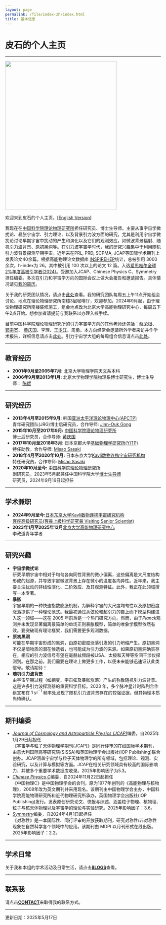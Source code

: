 ```yaml
---
layout: page
permalink: /file/index-zh/index.html
title: 基本信息
---
```


# 皮石的个人主页

---

<img title="" src="/images/shipi.jpg" alt="" class="floatpic" width="360" height="480">

欢迎来到皮石的个人主页。[[English Version](/)]

我现在在[中国科学院理论物理研究所](https://itp.ac.cn)担任研究员、博士生导师。主要从事宇宙学微扰论、暴胀宇宙学、引力理论、以及背景引力波方面的研究，尤其是利用宇宙学微扰论讨论早期宇宙中扰动的产生和演化以及它们的观测效应，如微波背景辐射、随机引力波背景、原初黑洞等。在引力波宇宙学时代，我的研究兴趣集中于利用随机引力波背景探测早期宇宙。近年来在PRL, PRD, SCPMA, JCAP等国际学术期刊上发表论文40余篇。根据高能物理论文数据库 [INSPIREHEP](https://inspirehep.net/authors/1060905#with-citation-summary)统计，总被引用 3000 余次，h-index为 26。其中被引用 100 次以上的论文 12 篇。入选[爱思唯尔全球2%年度高被引学者(2024)](../pdf/2024certificate.pdf)。受邀加入JCAP、Chinese Physics C、Symmetry担任编委。多次在引力和宇宙学方向的国际会议上做大会报告和邀请报告。具体情况请见[我的简历](./pdf/CV.pdf)。

关于我的研究团队情况，请点击[此处](/file/group-zh/)查看。我的研究团队每周五上午11点开始组会讨论，地点在理论物理研究所南楼3层咖啡厅，欢迎参加。2024年9月起，由于理论物理研究所南楼装修施工，组会地点改为北京大学高能物理研究中心，每周五下午2点开始。想参加者请提前与我联系以办理入校手续。

目前中国科学院理论物理研究所的引力宇宙学方向的其他老师还包括：[蔡荣根](http://power.itp.ac.cn/~cairg/)、 [郭宗宽](http://gc.itp.ac.cn/)、 [黄庆国](http://cosmology.itp.ac.cn/)、李理、[王少江](https://wangshaojiang.com)、周勇。本方向经常会邀请所外学者来访并作学术报告，详细信息请点击[此处](http://gc.itp.ac.cn/events)。引力宇宙学大组的每周组会信息请点击[此处](https://code.itp.ac.cn/yww/seminar)。

---

## 教育经历

- **2001年9月至2005年7月:** 北京大学物理学院天文系本科
- **2006年9月至2013年1月:** 北京大学物理学院物理系博士研究生，博士生导师： [陈斌](https://itp.phy.pku.edu.cn/info/1067/1226.htm)

---

## 研究经历

- **2013年4月至2015年9月:** 韩国[亚洲太平洋理论物理中心(APCTP)](https://www.apctp.org/)<br>青年研究团队(JRG)博士后研究员，合作导师: [Jinn-Ouk Gong](https://pure.ewha.ac.kr/en/persons/jinn-ouk-gong)
- **2015年10月至2017年9月:** [中国科学院理论物理研究所](http://itp.ac.cn)<br>博士后研究员，合作导师: [黄庆国](http://cosmology.itp.ac.cn)
- **2017年10月至2018年3月:** 日本京都大学[基础物理学研究所(YITP)](https://www.yukawa.kyoto-u.ac.jp/)<br>特任助教，合作导师: [Misao Sasaki](http://www2.yukawa.kyoto-u.ac.jp/~misao.sasaki/)
- **2018年4月至2020年10月:** 日本东京大学[Kavli数物连携宇宙研究机构](https://ipmu.jp)<br>特任研究员，合作导师: [Misao Sasaki](http://www2.yukawa.kyoto-u.ac.jp/~misao.sasaki/)
- **2020年10月至今:** [中国科学院理论物理研究所](http://itp.ac.cn)<br>副研究员，2023年5月起兼任中国科学院大学[博士生导师](https://people.ucas.ac.cn/~spi)<br>研究员，2024年9月16日起担任

---

## 学术兼职

- **2024年9月至今:**[日本东京大学Kavli数物连携宇宙研究机构](https://ipmu.jp)<br>[客座高级研究员(客員上級科学研究員 Visiting Senior Scientist)](https://db.ipmu.jp/member/personal/5711ja.html)
- **2023年1月至2025年12月**[北京大学高能物理研究中心](https://rchep.pku.edu.cn/)<br>李政道青年学者

---

## 研究兴趣

- **宇宙学微扰论**<br>研究早期宇宙中相对于均匀各向同性背景的微小偏离，这些偏离是大尺度结构形成的起源，并导致宇宙微波背景上存在微小的温度各向异性。近年来，我主要关注扰动的非线性演化、二阶效应、及其观测特征。此外，我正在此领域撰写一本专著。
- **暴胀**<br>宇宙早期的一种快速指数膨胀机制，为解释宇宙的大尺度均匀性以及原初密度涨落提供了一种理论范式。我最初通过从弦论和超引力的自上而下模型构建进入这一领域——这在 2005 年前后是一个热门研究方向。然而，由于*Planck*观测并未发现显著偏离最简单的单场正则暴胀模型，简单的唯象学模型依然有效。要突破现有理论框架，我们需要更多观测数据。
- **原初黑洞**<br>可能在早期宇宙形成的黑洞，由原初密度涨落引发的引力坍缩产生。原初黑洞不仅是暗物质的潜在候选者，也可能成为引力波的来源。如果原初黑洞确实存在，相应的引力波信号有望在毫赫兹频段被LISA、太极和天琴等空间干涉仪探测到。在那之前，我们需要在理论上做更多工作，以便未来能够迅速证认此类信号。敬请期待！
- **随机引力波背景**<br>由宇宙早期过程（如相变、宇宙弦及暴胀涨落）产生的弥散随机引力波背景。这是许多引力波探测器的重要科学目标。2023 年，多个脉冲星计时阵列合作组宣布在 $1~\mathrm{yr}^{-1}$ 频率处发现了随机引力波背景存在的较强证据，但其物理本质尚待确认。

---

## 期刊编委

- [*Journal of Cosmology and Astroparticle Physics (JCAP)*](https://jcap.sissa.it/)编委，自2025年1月29日起担任<br>《宇宙学与粒子天体物理学期刊(JCAP)》是同行评审的在线国际学术期刊，由意大利国际高等研究院(SISSA)和英国物理学会出版社(IOP Publishing)联合创办。JCAP涵盖宇宙学与粒子天体物理学的所有领域，包括理论、观测、实验研究，以及计算与模拟等方面。JCAP在相关研究领域具有较高的国际影响力，并被多个重要学术数据库收录。2025年影响因子为5.3。
- [*Chinese Physics C*](http://cpc.ihep.ac.cn/)编委，自2024年11月22日起担任<br>《中国物理C》是中国物理学会的会刊，原为1977年创刊的《高能物理与核物理》，2008年改为英文期刊并采用现名。该期刊由中国物理学会主办，中国科学院高能物理研究所和近代物理研究所承办，英国物理学会出版社(IOP Publishing)发行。发表原创研究论文、快报与综述，涵盖粒子物理、核物理、粒子与核天体物理以及宇宙学的理论与实验研究。2025年影响因子：3.6。
- [*Symmetry*](https://www.mdpi.com/journal/symmetry)编委，自2024年4月1日起担任<br>《对称性》是一本国际性、同行评审的开放获取期刊，研究对称性/非对称性现象在自然科学各个领域中的应用。该期刊由 MDPI 以月刊形式在线出版。2025年影响因子：2.2。

---

## 学术日常

关于我和本组的学术活动及日常生活，请点击[**BLOGS**](/blogs/)查看。

---

## 联系我

请点击[**CONTACT**](/contact/)来取得我的联系方式。

---

更新日期：2025年5月17日

